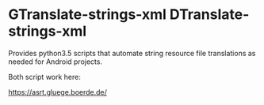 # GTranslate-strings-xml DTranslate-strings-xml

Provides python3.5 scripts that automate string resource file translations as needed for Android projects.

Both script work here:

https://asrt.gluege.boerde.de/

